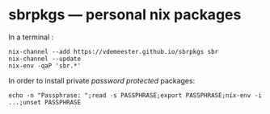 # sbrpkgs — personal nix packages

In a terminal :

	nix-channel --add https://vdemeester.github.io/sbrpkgs sbr
	nix-channel --update
	nix-env -qaP 'sbr.*'

In order to install private *password protected* packages:

	echo -n "Passphrase: ";read -s PASSPHRASE;export PASSPHRASE;nix-env -i ...;unset PASSPHRASE
